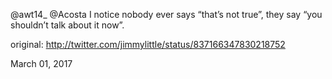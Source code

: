 @awt14_ @Acosta I notice nobody ever says “that’s not true”, they say “you shouldn’t talk about it now”. 

original: http://twitter.com/jimmylittle/status/837166347830218752 

March 01, 2017
